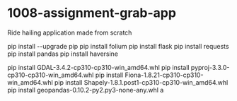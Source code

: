 # 1008-assignment-grab-app
Ride hailing application made from scratch

pip install --upgrade pip
pip install folium
pip install flask
pip install requests
pip install pandas
pip install haversine

pip install GDAL-3.4.2-cp310-cp310-win_amd64.whl
pip install pyproj-3.3.0-cp310-cp310-win_amd64.whl
pip install Fiona-1.8.21-cp310-cp310-win_amd64.whl
pip install Shapely-1.8.1.post1-cp310-cp310-win_amd64.whl
pip install geopandas-0.10.2-py2.py3-none-any.whl
a